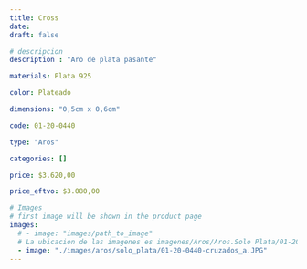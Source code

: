 ```yaml
---
title: Cross
date: 
draft: false

# descripcion
description : "Aro de plata pasante"

materials: Plata 925

color: Plateado

dimensions: "0,5cm x 0,6cm"

code: 01-20-0440

type: "Aros"

categories: []

price: $3.620,00

price_eftvo: $3.080,00

# Images
# first image will be shown in the product page
images:
  # - image: "images/path_to_image"
  # La ubicacion de las imagenes es imagenes/Aros/Aros.Solo Plata/01-20-0440-cross
  - image: "./images/aros/solo_plata/01-20-0440-cruzados_a.JPG"
---
```

